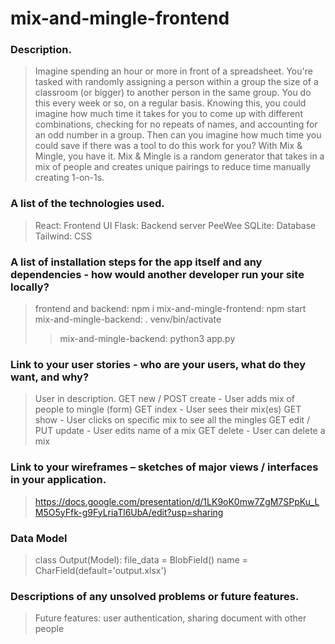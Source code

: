 # mix-and-mingle-frontend

### Description.
> Imagine spending an hour or more in front of a spreadsheet. You're tasked with randomly assigning a person within a group the size of a classroom (or bigger) to another person in the same group. You do this every week or so, on a regular basis. Knowing this, you could imagine how much time it takes for you to come up with different combinations, checking for no repeats of names, and accounting for an odd number in a group. Then can you imagine how much time you could save if there was a tool to do this work for you? With Mix & Mingle, you have it. Mix & Mingle is a random generator that takes in a mix of people and creates unique pairings to reduce time manually creating 1-on-1s.

### A list of the technologies used.
> React: Frontend UI
> Flask: Backend server
> PeeWee SQLite: Database
> Tailwind: CSS

### A list of installation steps for the app itself and any dependencies - how would another developer run your site locally?
> frontend and backend: npm i
> mix-and-mingle-frontend: npm start
> mix-and-mingle-backend: . venv/bin/activate               
> > mix-and-mingle-backend: python3 app.py

### Link to your user stories - who are your users, what do they want, and why?
> User in description.
> GET new / POST create - User adds mix of people to mingle (form)
> GET index - User sees their mix(es)
> GET show - User clicks on specific mix to see all the mingles
> GET edit / PUT update - User edits name of a mix
> GET delete - User can delete a mix

### Link to your wireframes – sketches of major views / interfaces in your application.
> https://docs.google.com/presentation/d/1LK9oK0mw7ZgM7SPpKu_LM5O5yFfk-g9FyLriaTl6UbA/edit?usp=sharing

### Data Model
> class Output(Model):
    file_data = BlobField()
    name = CharField(default='output.xlsx')

### Descriptions of any unsolved problems or future features.
> Future features: user authentication, sharing document with other people
